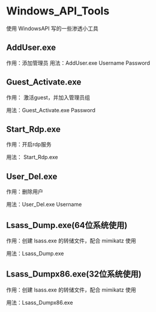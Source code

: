 # Windows_API_Tools
使用 WindowsAPI 写的一些渗透小工具

## AddUser.exe 

作用：添加管理员  用法：AddUser.exe Username Password

## Guest_Activate.exe

作用： 激活guest，并加入管理员组

用法：Guest_Activate.exe Password

## Start_Rdp.exe

作用：开启rdp服务

用法： Start_Rdp.exe

## User_Del.exe

作用：删除用户

用法：User_Del.exe Username

## Lsass_Dump.exe(64位系统使用)

作用：创建 lsass.exe 的转储文件，配合 mimikatz 使用

用法：Lsass_Dump.exe

## Lsass_Dumpx86.exe(32位系统使用)

作用：创建 lsass.exe 的转储文件，配合 mimikatz 使用

用法：Lsass_Dumpx86.exe

